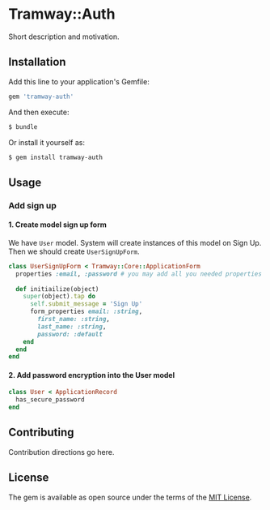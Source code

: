 # Tramway::Auth
Short description and motivation.

## Installation
Add this line to your application's Gemfile:

```ruby
gem 'tramway-auth'
```

And then execute:
```bash
$ bundle
```

Or install it yourself as:
```bash
$ gem install tramway-auth
```

## Usage

### Add sign up

#### 1. Create model sign up form

We have `User` model. System will create instances of this model on Sign Up. Then we should create `UserSignUpForm`.

```ruby
class UserSignUpForm < Tramway::Core::ApplicationForm
  properties :email, :password # you may add all you needed properties here
  
  def initiailize(object)
    super(object).tap do
      self.submit_message = 'Sign Up'
      form_properties email: :string,
        first_name: :string,
        last_name: :string,
        password: :default
    end
  end
end
```

#### 2. Add password encryption into the User model

```ruby
class User < ApplicationRecord
  has_secure_password
end
```

## Contributing
Contribution directions go here.

## License
The gem is available as open source under the terms of the [MIT License](http://opensource.org/licenses/MIT).
